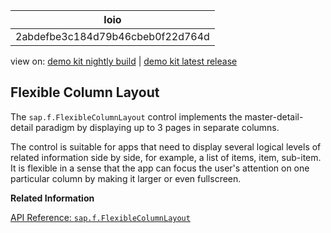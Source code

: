 <!-- loio2abdefbe3c184d79b46cbeb0f22d764d -->

| loio |
| -----|
| 2abdefbe3c184d79b46cbeb0f22d764d |

<div id="loio">

view on: [demo kit nightly build](https://openui5nightly.hana.ondemand.com/#/topic/2abdefbe3c184d79b46cbeb0f22d764d) | [demo kit latest release](https://openui5.hana.ondemand.com/#/topic/2abdefbe3c184d79b46cbeb0f22d764d)</div>

## Flexible Column Layout

The `sap.f.FlexibleColumnLayout` control implements the master-detail-detail paradigm by displaying up to 3 pages in separate columns.

The control is suitable for apps that need to display several logical levels of related information side by side, for example, a list of items, item, sub-item. It is flexible in a sense that the app can focus the user's attention on one particular column by making it larger or even fullscreen.

**Related Information**  


[API Reference: `sap.f.FlexibleColumnLayout`](https://openui5.hana.ondemand.com/#docs/api/symbols/sap.f.FlexibleColumnLayout.html)

